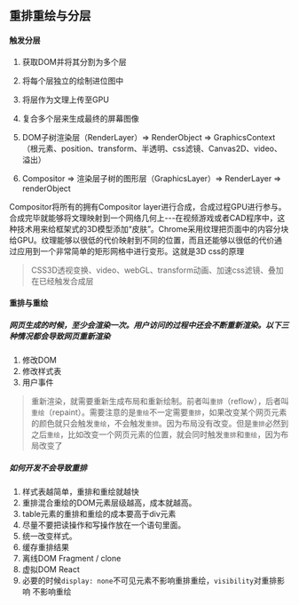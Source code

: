 ## 重排重绘与分层



#### 触发分层

1. 获取DOM并将其分割为多个层
2. 将每个层独立的绘制进位图中
3. 将层作为文理上传至GPU
4. 复合多个层来生成最终的屏幕图像



1. DOM子树渲染层（RenderLayer）=> RenderObject => GraphicsContext（根元素、position、transform、半透明、css滤镜、Canvas2D、video、溢出）
2. Compositor => 渲染层子树的图形层（GraphicsLayer）=> RenderLayer => renderObject

Compositor将所有的拥有Compositor layer进行合成，合成过程GPU进行参与。合成完毕就能够将文理映射到一个网络几何上---在视频游戏或者CAD程序中，这种技术用来给框架式的3D模型添加“皮肤”。Chrome采用纹理把页面中的内容分块给GPU。纹理能够以很低的代价映射到不同的位置，而且还能够以很低的代价通过应用到一个非常简单的矩形网格中进行变形。这就是3D css的原理

> CSS3D透视变换、video、webGL、transform动画、加速css滤镜、叠加在已经触发合成层





#### 重排与重绘

##### 网页生成的时候，至少会渲染一次。用户访问的过程中还会不断重新渲染。以下三种情况都会导致网页重新渲染

1. 修改DOM
2. 修改样式表
3. 用户事件

> 重新渲染，就需要重新生成布局和重新绘制。前者叫`重排`（reflow），后者叫`重绘`（repaint）。需要注意的是`重绘`不一定需要`重排`，如果改变某个网页元素的颜色就只会触发`重绘`，不会触发`重排`。因为布局没有改变。但是`重排`必然到之后`重绘`，比如改变一个网页元素的位置，就会同时触发`重排`和`重绘`，因为布局改变了



##### 如何开发不会导致重排

1. 样式表越简单，重排和重绘就越快
2. 重排混合重绘的DOM元素层级越高，成本就越高。
3. table元素的重排和重绘的成本要高于div元素
4. 尽量不要把读操作和写操作放在一个语句里面。
5. 统一改变样式。
6. 缓存重排结果
7. 离线DOM Fragment / clone
8. 虚拟DOM React
9. 必要的时候`display: none`不可见元素不影响重排重绘，`visibility`对重排影响 不影响重绘

